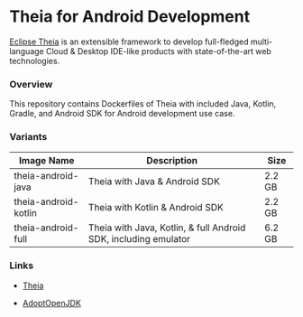 # Theia for Android Development



[Eclipse Theia](thiea-ide.org)  is an extensible framework to develop full-fledged multi-language Cloud & Desktop IDE-like products with state-of-the-art web technologies. 



### Overview

This repository contains Dockerfiles of Theia with included Java, Kotlin, Gradle, and Android SDK for Android development use case. 



### Variants

| Image Name           | Description                                                  | Size   |
| -------------------- | ------------------------------------------------------------ | ------ |
| theia-android-java   | Theia with Java & Android SDK                                | 2.2 GB |
| theia-android-kotlin | Theia with Kotlin & Android SDK                              | 2.2 GB |
| theia-android-full   | Theia with Java, Kotlin, & full Android SDK, including emulator | 6.2 GB |



### Links

- [Theia](https://github.com/eclipse-theia/theia)

- [AdoptOpenJDK](https://adoptopenjdk.net/)

  





